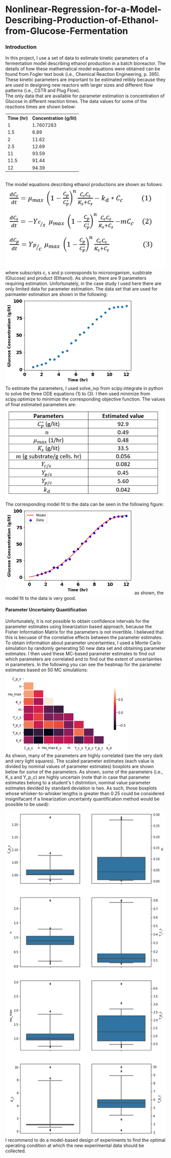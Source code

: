 # Nonlinear-Regression-for-a-Model-Describing-Production-of-Ethanol-from-Glucose-Fermentation
<h3> Introduction </h3>
<p> In this project, I use a set of data to estimate kinetic parameters of a fermentation model describing ethanol production in a batch bioreactor. The details of how these mathematical model equations were obtained can be found from Fogler text book (i.e., Chemical Reaction Engineering, p. 395). These kinetic parameters are important to be estimated relibly because they are used in designing new reactors with larger sizes and different flow patterns (i.e., CSTR and Plug Flow). <br>
The only data that are available for parameter estimation is concentration of Glucose in different reaction times. The data values for some of the reactions times are shown below:<br>
<table>
  <tr>
    <th>Time (hr)</th>
    <th>Concentration (g/lit)</th>
  </tr>
  <tr>
    <td>1</td>
    <td>1.7607283</td>

 </tr>
  <tr>
    <td>1.5</td>
    <td>6.89</td>
 </tr>
 <tr>
    <td>2</td>
    <td>11.62</td>

 </tr>
<tr>
    <td>2.5</td>
    <td>12.69</td>

 </tr>
 <tr>
    <td>11</td>
    <td>93.59</td>

 </tr>

<tr>
    <td>11.5</td>
    <td>91.44</td>

 </tr>

<tr>
    <td>12</td>
    <td>94.39</td>

 </tr>

</table><br>
The model equations describing ethanol productions are shown as follows:
<img src='https://github.com/kaveh7293/Nonlinear-Regression-for-a-Model-Describing-Production-of-Ethanol-from-Glucose-Fermentatation/blob/main/Bioreactor_equations.png'>
where subscripts c, s and p coressponds to microorganism, susbtrate (Glucose) and product (Ethanol). As shown, there are 9 parameters requiring estimation. Unfortunately, in the case study I used here there are only limited data for parameter estimation. The data set that are used for parmaeter estimation are shown in the following:<br>
<img src='https://github.com/kaveh7293/Nonlinear-Regression-for-a-Model-Describing-Production-of-Ethanol-from-Glucose-Fermentatation/blob/main/Data_2.png'><br>
To estimate the parameters, I used solve_ivp from scipy.integrate in python to solve the three ODE equations (1) to (3). I then used minimize from scipy.optimize to minimize the corresponding objective function. The values of final estimated parameters are:
<img src='https://github.com/kaveh7293/Nonlinear-Regression-for-a-Model-Describing-Production-of-Ethanol-from-Glucose-Fermentatation/blob/main/Parameter_estimates.png'>
The corresponding model fit to the data can be seen in the following figure:
<img src='https://github.com/kaveh7293/Nonlinear-Regression-for-a-Model-Describing-Production-of-Ethanol-from-Glucose-Fermentatation/blob/main/Model_predictions.png'>
as shown, the model fit to the data is very good.
<h4>Parameter Uncertainty Quantification </h4>
<p>Unfortunately, it is not possible to obtain confidence intervals for the parameter estimates using linearization based approach, because the Fisher Information Matrix for the parameters is not invertible. I believed that this is becuase of the correlative effects between the parameter estimates. To obtain information about parameter uncertainties, I used a Monte Carlo simulation by randomly generating 50 new data set and obtaining parameter estimates. I then used these MC-based parameter estimates to find out which parameters are correlated and to find out the extent of uncertainties in parameters. In the following you can see the heatmap for the parameter estimates based on 50 MC simulations:<br>
<img src='https://github.com/kaveh7293/Nonlinear-Regression-for-a-Model-Describing-Production-of-Ethanol-from-Glucose-Fermentatation/blob/main/MC_parameters_.png'><br>
  As shwon, many of the parameters are highly correlated (see the very dark and very light squares). The scaled parameter estimates (each value is divided by nominal values of parameter estimates) boxplots are shown below for some of the parameters. As shown, some of the parameters (i.e., K_s and Y_p_c) are highly uncertain (note that in case that parameter estimates belong to a student's t distrintion, nominal value parameter estimates devided by standard deviation is two. As such, those boxplots whose whisker-to-whisker lengths is greater than 0.25 could be considered insignifacant if a linearization uncertainty quantification method would be possible to be used):<br>
  
 <img src='https://github.com/kaveh7293/Nonlinear-Regression-for-a-Model-Describing-Production-of-Ethanol-from-Glucose-Fermentatation/blob/main/box_plots.png'><br>
  I recommend to do a model-based design of experiments to find the optimal operating condition at which the new experimental data should be collected. 

</p>
